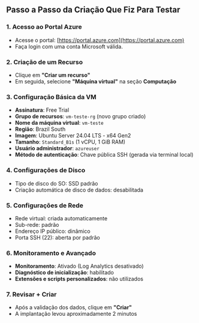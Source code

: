 ## Passo a Passo da Criação Que Fiz Para Testar

### 1. Acesso ao Portal Azure
- Acesse o portal: [https://portal.azure.com](https://portal.azure.com)
- Faça login com uma conta Microsoft válida.

### 2. Criação de um Recurso
- Clique em **"Criar um recurso"**
- Em seguida, selecione **"Máquina virtual"** na seção **Computação**

### 3. Configuração Básica da VM
- **Assinatura**: Free Trial
- **Grupo de recursos**: `vm-teste-rg` (novo grupo criado)
- **Nome da máquina virtual**: `vm-teste`
- **Região**: Brazil South
- **Imagem**: Ubuntu Server 24.04 LTS - x64 Gen2
- **Tamanho**: `Standard_B1s` (1 vCPU, 1 GiB RAM)
- **Usuário administrador**: `azureuser`
- **Método de autenticação**: Chave pública SSH (gerada via terminal local)

### 4. Configurações de Disco
- Tipo de disco do SO: SSD padrão
- Criação automática de disco de dados: desabilitada

### 5. Configurações de Rede
- Rede virtual: criada automaticamente
- Sub-rede: padrão
- Endereço IP público: dinâmico
- Porta SSH (22): aberta por padrão

### 6. Monitoramento e Avançado
- **Monitoramento**: Ativado (Log Analytics desativado)
- **Diagnóstico de inicialização**: habilitado
- **Extensões e scripts personalizados**: não utilizados

### 7. Revisar + Criar
- Após a validação dos dados, clique em **"Criar"**
- A implantação levou aproximadamente 2 minutos
